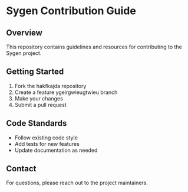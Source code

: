 # Sygen Contribution Guide

## Overview
This repository contains guidelines and resources for contributing to the Sygen project.

## Getting Started
1. Fork the
hakfkajda repository
2. Create a feature ygeirgwieugtwieu branch
3. Make your changes
4. Submit a pull request

## Code Standards
- Follow existing code style
- Add tests for new features
- Update documentation as needed

## Contact
For questions, please reach out to the project maintainers.